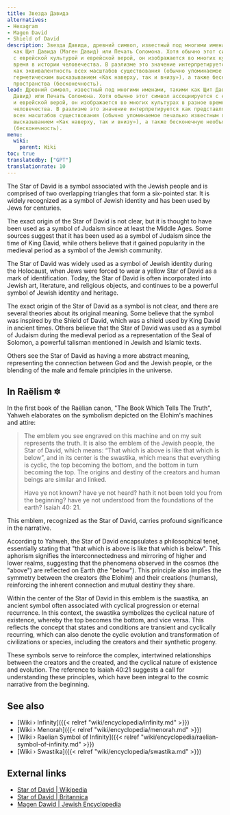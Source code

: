```yaml
---
title: Звезда Давида
alternatives:
- Hexagram
- Magen David
- Shield of David
description: Звезда Давида, древний символ, известный под многими именами, такими
  как Щит Давида (Маген Давид) или Печать Соломона. Хотя обычно этот символ ассоциируется
  с еврейской культурой и еврейской верой, он изображается во многих культурах в разное
  время в истории человечества. В раэлизме это значение интерпретируется как представляющее
  как эквивалентность всех масштабов существования (обычно упоминаемое печально известным
  герметическим высказыванием «Как наверху, так и внизу»), а также бесконечную необъятность
  пространства (бесконечность).
lead: Древний символ, известный под многими именами, такими как Щит Давида (Маген
  Давид) или Печать Соломона. Хотя обычно этот символ ассоциируется с еврейской культурой
  и еврейской верой, он изображается во многих культурах в разное время в истории
  человечества. В раэлизме это значение интерпретируется как представляющее как эквивалентность
  всех масштабов существования (обычно упоминаемое печально известным герметическим
  высказыванием «Как наверху, так и внизу»), а также бесконечную необъятность пространства
  (бесконечность).
menu:
  wiki:
    parent: Wiki
toc: true
translatedby: ["GPT"]
translationrate: 10
---
```


The Star of David is a symbol associated with the Jewish people and is comprised of two overlapping triangles that form a six-pointed star. It is widely recognized as a symbol of Jewish identity and has been used by Jews for centuries.

The exact origin of the Star of David is not clear, but it is thought to have been used as a symbol of Judaism since at least the Middle Ages. Some sources suggest that it has been used as a symbol of Judaism since the time of King David, while others believe that it gained popularity in the medieval period as a symbol of the Jewish community.

The Star of David was widely used as a symbol of Jewish identity during the Holocaust, when Jews were forced to wear a yellow Star of David as a mark of identification. Today, the Star of David is often incorporated into Jewish art, literature, and religious objects, and continues to be a powerful symbol of Jewish identity and heritage.

The exact origin of the Star of David as a symbol is not clear, and there are several theories about its original meaning. Some believe that the symbol was inspired by the Shield of David, which was a shield used by King David in ancient times. Others believe that the Star of David was used as a symbol of Judaism during the medieval period as a representation of the Seal of Solomon, a powerful talisman mentioned in Jewish and Islamic texts.

Others see the Star of David as having a more abstract meaning, representing the connection between God and the Jewish people, or the blending of the male and female principles in the universe.

## In Raëlism 🔯

In the first book of the Raëlian canon, "The Book Which Tells The Truth", Yahweh elaborates on the symbolism depicted on the Elohim's machines and attire:

> The emblem you see engraved on this machine and on my suit represents the truth. It is also the emblem of the Jewish people, the Star of David, which means: “That which is above is like that which is below”, and in its center is the swastika, which means that everything is cyclic, the top becoming the bottom, and the bottom in turn becoming the top. The origins and destiny of the creators and human beings are similar and linked.
>
> Have ye not known? have ye not heard? hath it not been told you from the beginning? have ye not understood from the foundations of the earth? Isaiah 40: 21.

This emblem, recognized as the Star of David, carries profound significance in the narrative.

According to Yahweh, the Star of David encapsulates a philosophical tenet, essentially stating that "that which is above is like that which is below". This aphorism signifies the interconnectedness and mirroring of higher and lower realms, suggesting that the phenomena observed in the cosmos (the "above") are reflected on Earth (the "below"). This principle also implies the symmetry between the creators (the Elohim) and their creations (humans), reinforcing the inherent connection and mutual destiny they share.

Within the center of the Star of David in this emblem is the swastika, an ancient symbol often associated with cyclical progression or eternal recurrence. In this context, the swastika symbolizes the cyclical nature of existence, whereby the top becomes the bottom, and vice versa. This reflects the concept that states and conditions are transient and cyclically recurring, which can also denote the cyclic evolution and transformation of civilizations or species, including the creators and their synthetic progeny.

These symbols serve to reinforce the complex, intertwined relationships between the creators and the created, and the cyclical nature of existence and evolution. The reference to Isaiah 40:21 suggests a call for understanding these principles, which have been integral to the cosmic narrative from the beginning.

## See also

- [Wiki › Infinity]({{< relref "wiki/encyclopedia/infinity.md" >}})
- [Wiki › Menorah]({{< relref "wiki/encyclopedia/menorah.md" >}})
- [Wiki › Raelian Symbol of Infinity]({{< relref "wiki/encyclopedia/raelian-symbol-of-infinity.md" >}})
- [Wiki › Swastika]({{< relref "wiki/encyclopedia/swastika.md" >}})

## External links

- [Star of David | Wikipedia](https://en.wikipedia.org/wiki/Star_of_David)
- [Star of David | Britannica](https://www.britannica.com/topic/Star-of-David)
- [Magen Dawid | Jewish Encyclopedia](https://www.jewishencyclopedia.com/articles/10257-magen-dawid)
